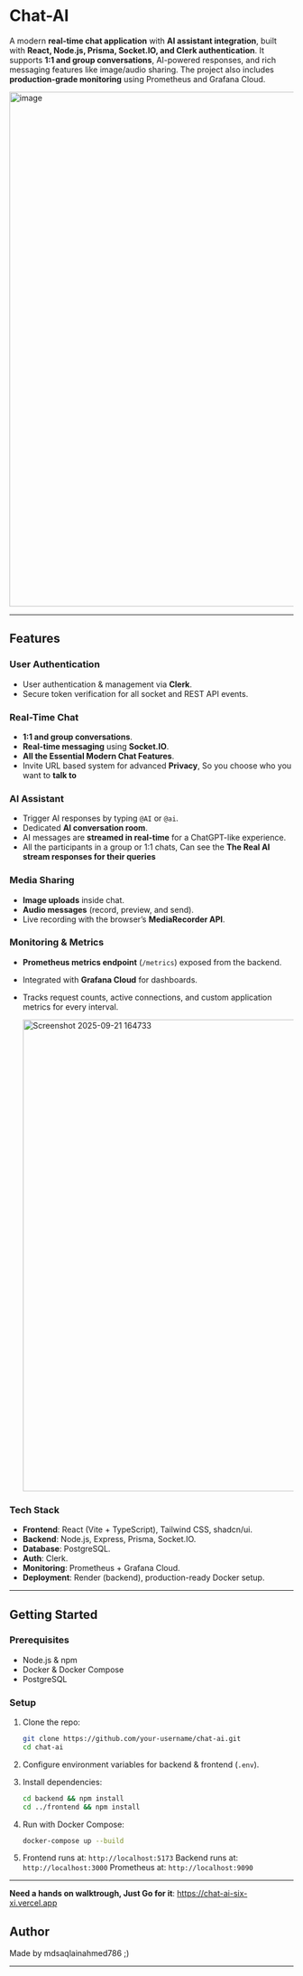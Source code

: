 # Chat-AI

A modern **real-time chat application** with **AI assistant integration**, built with **React, Node.js, Prisma, Socket.IO, and Clerk authentication**. It supports **1:1 and group conversations**, AI-powered responses, and rich messaging features like image/audio sharing. The project also includes **production-grade monitoring** using Prometheus and Grafana Cloud.

<img width="1900" height="911" alt="image" src="https://github.com/user-attachments/assets/b2054587-6f2f-4d87-9d4b-8c28aeab2466" />

---

##  Features

### User Authentication

* User authentication & management via **Clerk**.
* Secure token verification for all socket and REST API events.

###  Real-Time Chat

* **1:1 and group conversations**.
* **Real-time messaging** using **Socket.IO**.
* **All the Essential Modern Chat Features**.
* Invite URL based system for advanced **Privacy**, So you choose who you want to **talk to**

###  AI Assistant

* Trigger AI responses by typing `@AI` or `@ai`.
* Dedicated **AI conversation room**.
* AI messages are **streamed in real-time** for a ChatGPT-like experience.
* All the participants in a group or 1:1 chats, Can see the **The Real AI stream responses for their queries**

###  Media Sharing

* **Image uploads** inside chat.
* **Audio messages** (record, preview, and send).
* Live recording with the browser’s **MediaRecorder API**.

###  Monitoring & Metrics

* **Prometheus metrics endpoint** (`/metrics`) exposed from the backend.
* Integrated with **Grafana Cloud** for dashboards.
* Tracks request counts, active connections, and custom application metrics for every interval.
  
  <img width="1671" height="835" alt="Screenshot 2025-09-21 164733" src="https://github.com/user-attachments/assets/a510d4ca-5f24-48ae-b6b3-65c30ccb1a8f" />


###  Tech Stack

* **Frontend**: React (Vite + TypeScript), Tailwind CSS, shadcn/ui.
* **Backend**: Node.js, Express, Prisma, Socket.IO.
* **Database**: PostgreSQL.
* **Auth**: Clerk.
* **Monitoring**: Prometheus + Grafana Cloud.
* **Deployment**: Render (backend), production-ready Docker setup.

---

##  Getting Started

### Prerequisites

* Node.js & npm
* Docker & Docker Compose
* PostgreSQL

### Setup

1. Clone the repo:

   ```bash
   git clone https://github.com/your-username/chat-ai.git
   cd chat-ai
   ```

2. Configure environment variables for backend & frontend (`.env`).

3. Install dependencies:

   ```bash
   cd backend && npm install
   cd ../frontend && npm install
   ```

4. Run with Docker Compose:

   ```bash
   docker-compose up --build
   ```

5. Frontend runs at: `http://localhost:5173`
   Backend runs at: `http://localhost:3000`
   Prometheus at: `http://localhost:9090`

---

 **Need a hands on walktrough, Just Go for it**: https://chat-ai-six-xi.vercel.app 

##  Author

Made by mdsaqlainahmed786 ;)

---
